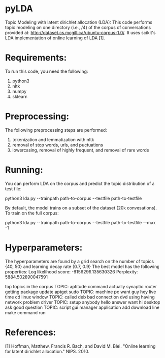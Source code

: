 # pyLDA
Topic Modeling with latent dirichlet allocation (LDA):
This code performs topic modeling on one directory (i.e., /4) of the corpus of conversations provided at: http://dataset.cs.mcgill.ca/ubuntu-corpus-1.0/. It uses scikit's LDA implementation of online learning of LDA [1].

# Requirements:
To run this code, you need the following:
1) python3
2) nltk
3) numpy
4) sklearn


# Preprocessing:
The following preprocessing steps are performed:
1) tokenization and lemmatization with nltk
2) removal of stop words, urls, and puctuations
3) lowercasing, removal of highly frequent, and removal of rare words


# Running:
You can perform LDA on the corpus and predict the topic distribution of a test file:

python3 lda.py --trainpath path-to-corpus --testfile path-to-testfile
 
By default, the model trains on a subset of the dataset (20k convesations). To train on the full corpus:

python3 lda.py --trainpath path-to-corpus --testfile path-to-testfile  --max -1


# Hyperparameters:
The hyperparameters are found by a grid search on the number of topics {40, 50} and learning decay rate {0.7, 0.9}
The best model has the following properties:
Log likelihood score:  -8156299.135630326
Perplexity:  5884.502890047591

top topics in the corpus
TOPIC: aptitude command actually synaptic router getting package update aptget sudo
TOPIC: machine pc want guy hey live time cd linux window
TOPIC: called deb bad connection dvd using having network problem driver
TOPIC: setup anybody hello answer want hi desktop ask good question
TOPIC: script gui manager application add download line make command run

# References:
[1] Hoffman, Matthew, Francis R. Bach, and David M. Blei. "Online learning for latent dirichlet allocation." NIPS. 2010.
